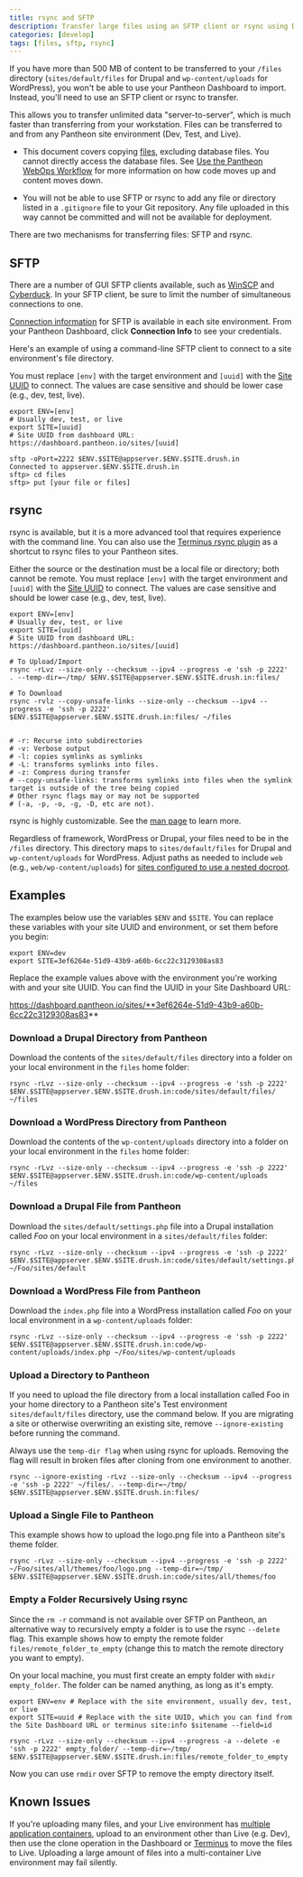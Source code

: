 ```yaml
---
title: rsync and SFTP
description: Transfer large files using an SFTP client or rsync using Drupal or WordPress for Pantheon.
categories: [develop]
tags: [files, sftp, rsync]
---
```

If you have more than 500 MB of content to be transferred to your `/files` directory (`sites/default/files` for Drupal and `wp-content/uploads` for WordPress), you won't be able to use your Pantheon Dashboard to import. Instead, you'll need to use an SFTP client or rsync to transfer.

This allows you to transfer unlimited data "server-to-server", which is much faster than transferring from your workstation. Files can be transferred to and from any Pantheon site environment (Dev, Test, and Live).

<Alert title="Notes" type="info">

 - This document covers copying [files](/files), excluding database files. You cannot directly access the database files. See [Use the Pantheon WebOps Workflow](/pantheon-workflow) for more information on how code moves up and content moves down.

 - You will not be able to use SFTP or rsync to add any file or directory listed in a `.gitignore` file to your Git repository. Any file uploaded in this way cannot be committed and will not be available for deployment.

</Alert>

There are two mechanisms for transferring files: SFTP and rsync.

<Partial file="auth.md" />

## SFTP

There are a number of GUI SFTP clients available, such as [WinSCP](https://winscp.net/eng/index.php) and [Cyberduck](https://cyberduck.io/). In your SFTP client, be sure to limit the number of simultaneous connections to one.

[Connection information](/sftp#sftp-connection-information) for SFTP is available in each site environment. From your Pantheon Dashboard, click **Connection Info** to see your credentials.

Here's an example of using a command-line SFTP client to connect to a site environment's file directory.

<Alert title="Note" type="info">

You must replace `[env]` with the target environment and `[uuid]` with the [Site UUID](/sites#site-uuid) to connect. The values are case sensitive and should be lower case (e.g., dev, test, live).

</Alert>

```bash{outputLines: 2,4-5,7-9}
export ENV=[env]
# Usually dev, test, or live
export SITE=[uuid]
# Site UUID from dashboard URL: https://dashboard.pantheon.io/sites/[uuid]

sftp -oPort=2222 $ENV.$SITE@appserver.$ENV.$SITE.drush.in
Connected to appserver.$ENV.$SITE.drush.in
sftp> cd files
sftp> put [your file or files]
```

## rsync

rsync is available, but it is a more advanced tool that requires experience with the command line. You can also use the [Terminus rsync plugin](https://github.com/pantheon-systems/terminus-rsync-plugin) as a shortcut to rsync files to your Pantheon sites.

<Alert title="Note" type="info">

Either the source or the destination must be a local file or directory; both cannot be remote. You must replace `[env]` with the target environment and `[uuid]` with the [Site UUID](/sites#site-uuid) to connect. The values are case sensitive and should be lower case (e.g., dev, test, live).

</Alert>

```bash{outputLines:2,4-6,8-9,11-20}
export ENV=[env]
# Usually dev, test, or live
export SITE=[uuid]
# Site UUID from dashboard URL: https://dashboard.pantheon.io/sites/[uuid]

# To Upload/Import
rsync -rLvz --size-only --checksum --ipv4 --progress -e 'ssh -p 2222' . --temp-dir=~/tmp/ $ENV.$SITE@appserver.$ENV.$SITE.drush.in:files/

# To Download
rsync -rvlz --copy-unsafe-links --size-only --checksum --ipv4 --progress -e 'ssh -p 2222' $ENV.$SITE@appserver.$ENV.$SITE.drush.in:files/ ~/files


# -r: Recurse into subdirectories
# -v: Verbose output
# -l: copies symlinks as symlinks
# -L: transforms symlinks into files.
# -z: Compress during transfer
# --copy-unsafe-links: transforms symlinks into files when the symlink target is outside of the tree being copied
# Other rsync flags may or may not be supported
# (-a, -p, -o, -g, -D, etc are not).
```

rsync is highly customizable. See the [man page](https://linux.die.net/man/1/rsync) to learn more.

<Alert title="Note" type="info">

Regardless of framework, WordPress or Drupal, your files need to be in the `/files` directory. This directory maps to `sites/default/files` for Drupal and `wp-content/uploads` for WordPress. Adjust paths as needed to include `web` (e.g., `web/wp-content/uploads`) for [sites configured to use a nested docroot](/nested-docroot).

</Alert>

## Examples

<Alert title="Exports" type="export">

The examples below use the variables `$ENV` and `$SITE`. You can replace these variables with your site UUID and environment, or set them before you begin:

```bash{promptUser: user}
export ENV=dev
export SITE=3ef6264e-51d9-43b9-a60b-6cc22c3129308as83
```

Replace the example values above with the environment you're working with and your site UUID. You can find the UUID in your Site Dashboard URL:

https://dashboard.pantheon.io/sites/**3ef6264e-51d9-43b9-a60b-6cc22c3129308as83**

</Alert>

### Download a Drupal Directory from Pantheon

Download the contents of the `sites/default/files` directory into a folder on your local environment in the `files` home folder:

```bash{promptUser: user}
rsync -rLvz --size-only --checksum --ipv4 --progress -e 'ssh -p 2222' $ENV.$SITE@appserver.$ENV.$SITE.drush.in:code/sites/default/files/ ~/files
```

### Download a WordPress Directory from Pantheon

Download the contents of the `wp-content/uploads` directory into a folder on your local environment in the `files` home folder:

```bash{promptUser: user}
rsync -rLvz --size-only --checksum --ipv4 --progress -e 'ssh -p 2222' $ENV.$SITE@appserver.$ENV.$SITE.drush.in:code/wp-content/uploads ~/files
```

### Download a Drupal File from Pantheon

Download the `sites/default/settings.php` file into a Drupal installation called _Foo_ on your local environment in a  `sites/default/files` folder:

```bash{promptUser: user}
rsync -rLvz --size-only --checksum --ipv4 --progress -e 'ssh -p 2222' $ENV.$SITE@appserver.$ENV.$SITE.drush.in:code/sites/default/settings.php ~/Foo/sites/default
```

### Download a WordPress File from Pantheon

Download the `index.php` file into a WordPress installation called _Foo_ on your local environment in a `wp-content/uploads` folder:

```bash{promptUser: user}
rsync -rLvz --size-only --checksum --ipv4 --progress -e 'ssh -p 2222' $ENV.$SITE@appserver.$ENV.$SITE.drush.in:code/wp-content/uploads/index.php ~/Foo/sites/wp-content/uploads
```

### Upload a Directory to Pantheon

If you need to upload the file directory from a local installation called Foo in your home directory to a Pantheon site's Test environment `sites/default/files` directory, use the command below. If you are migrating a site or otherwise overwriting an existing site, remove `--ignore-existing` before running the command.

<Alert title="Warning" type="danger">

Always use the `temp-dir flag` when using rsync for uploads. Removing the flag will result in broken files after cloning from one environment to another.

</Alert>

```bash{promptUser: user}
rsync --ignore-existing -rLvz --size-only --checksum --ipv4 --progress -e 'ssh -p 2222' ~/files/. --temp-dir=~/tmp/ 
$ENV.$SITE@appserver.$ENV.$SITE.drush.in:files/
```

### Upload a Single File to Pantheon

This example shows how to upload the logo.png file into a Pantheon site's theme folder.

```bash{promptUser: user}
rsync -rLvz --size-only --checksum --ipv4 --progress -e 'ssh -p 2222' ~/Foo/sites/all/themes/foo/logo.png --temp-dir=~/tmp/ $ENV.$SITE@appserver.$ENV.$SITE.drush.in:code/sites/all/themes/foo
```

### Empty a Folder Recursively Using rsync

Since the `rm -r` command is not available over SFTP on Pantheon, an alternative way to recursively empty a folder is to use the rsync `--delete` flag. This example shows how to empty the remote folder `files/remote_folder_to_empty` (change this to match the remote directory you want to empty).

On your local machine, you must first create an empty folder with `mkdir empty_folder`. The folder can be named anything, as long as it's empty.

```bash{outputLines:3}
export ENV=env # Replace with the site environment, usually dev, test, or live
export SITE=uuid # Replace with the site UUID, which you can find from the Site Dashboard URL or terminus site:info $sitename --field=id

rsync -rLvz --size-only --checksum --ipv4 --progress -a --delete -e 'ssh -p 2222' empty_folder/ --temp-dir=~/tmp/ $ENV.$SITE@appserver.$ENV.$SITE.drush.in:files/remote_folder_to_empty
```

Now you can use `rmdir` over SFTP to remove the empty directory itself.

## Known Issues

If you're uploading many files, and your Live environment has [multiple application containers](/application-containers/#multiple-application-containers), upload to an environment other than Live (e.g. Dev), then use the clone operation in the Dashboard or [Terminus](/guides/terminus) to move the files to Live. Uploading a large amount of files into a multi-container Live environment may fail silently.
